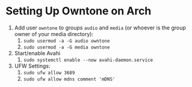 # Setting Up Owntone on Arch

1. Add user `owntone` to groups `audio` and `media` (or whoever is the group owner of your media directory):
	1. `sudo usermod -a -G audio owntone`
	1. `sudo usermod -a -G media owntone`
1. Start/enable Avahi
	1. `sudo systemctl enable --now avahi-daemon.service`
1. UFW Settings:
	1. `sudo ufw allow 3689`
	1. `sudo ufw allow mdns comment 'mDNS'`
